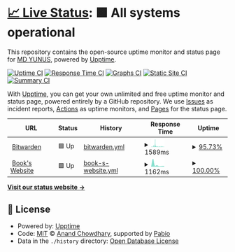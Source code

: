 # [📈 Live Status](https://uptime.yunus.eu.org): <!--live status--> **🟩 All systems operational**

This repository contains the open-source uptime monitor and status page for [MD YUNUS](https://yunuscloud.eu.org), powered by [Upptime](https://github.com/upptime/upptime).

[![Uptime CI](https://github.com/yunus25jmi1/uptime-yunusteam/workflows/Uptime%20CI/badge.svg)](https://github.com/yunus25jmi1/uptime-yunusteam/actions?query=workflow%3A%22Uptime+CI%22)
[![Response Time CI](https://github.com/yunus25jmi1/uptime-yunusteam/workflows/Response%20Time%20CI/badge.svg)](https://github.com/yunus25jmi1/uptime-yunusteam/actions?query=workflow%3A%22Response+Time+CI%22)
[![Graphs CI](https://github.com/yunus25jmi1/uptime-yunusteam/workflows/Graphs%20CI/badge.svg)](https://github.com/yunus25jmi1/uptime-yunusteam/actions?query=workflow%3A%22Graphs+CI%22)
[![Static Site CI](https://github.com/yunus25jmi1/uptime-yunusteam/workflows/Static%20Site%20CI/badge.svg)](https://github.com/yunus25jmi1/uptime-yunusteam/actions?query=workflow%3A%22Static+Site+CI%22)
[![Summary CI](https://github.com/yunus25jmi1/uptime-yunusteam/workflows/Summary%20CI/badge.svg)](https://github.com/yunus25jmi1/uptime-yunusteam/actions?query=workflow%3A%22Summary+CI%22)

With [Upptime](https://upptime.js.org), you can get your own unlimited and free uptime monitor and status page, powered entirely by a GitHub repository. We use [Issues](https://github.com/yunus25jmi1/uptime-yunusteam/issues) as incident reports, [Actions](https://github.com/yunus25jmi1/uptime-yunusteam/actions) as uptime monitors, and [Pages](https://uptime.yunus.eu.org) for the status page.

<!--start: status pages-->
<!-- This summary is generated by Upptime (https://github.com/upptime/upptime) -->
<!-- Do not edit this manually, your changes will be overwritten -->
<!-- prettier-ignore -->
| URL | Status | History | Response Time | Uptime |
| --- | ------ | ------- | ------------- | ------ |
| <img alt="" src="https://icons.duckduckgo.com/ip3/bitwarden.yunus.eu.org.ico" height="13"> [Bitwarden](https://bitwarden.yunus.eu.org) | 🟩 Up | [bitwarden.yml](https://github.com/yunus25jmi1/uptime-yunusteam/commits/HEAD/history/bitwarden.yml) | <details><summary><img alt="Response time graph" src="./graphs/bitwarden/response-time-week.png" height="20"> 1589ms</summary><br><a href="https://uptime.yunuscloud.eu.org/history/bitwarden"><img alt="Response time 2431" src="https://img.shields.io/endpoint?url=https%3A%2F%2Fraw.githubusercontent.com%2Fyunus25jmi1%2Fuptime-yunusteam%2FHEAD%2Fapi%2Fbitwarden%2Fresponse-time.json"></a><br><a href="https://uptime.yunuscloud.eu.org/history/bitwarden"><img alt="24-hour response time 933" src="https://img.shields.io/endpoint?url=https%3A%2F%2Fraw.githubusercontent.com%2Fyunus25jmi1%2Fuptime-yunusteam%2FHEAD%2Fapi%2Fbitwarden%2Fresponse-time-day.json"></a><br><a href="https://uptime.yunuscloud.eu.org/history/bitwarden"><img alt="7-day response time 1589" src="https://img.shields.io/endpoint?url=https%3A%2F%2Fraw.githubusercontent.com%2Fyunus25jmi1%2Fuptime-yunusteam%2FHEAD%2Fapi%2Fbitwarden%2Fresponse-time-week.json"></a><br><a href="https://uptime.yunuscloud.eu.org/history/bitwarden"><img alt="30-day response time 2431" src="https://img.shields.io/endpoint?url=https%3A%2F%2Fraw.githubusercontent.com%2Fyunus25jmi1%2Fuptime-yunusteam%2FHEAD%2Fapi%2Fbitwarden%2Fresponse-time-month.json"></a><br><a href="https://uptime.yunuscloud.eu.org/history/bitwarden"><img alt="1-year response time 2431" src="https://img.shields.io/endpoint?url=https%3A%2F%2Fraw.githubusercontent.com%2Fyunus25jmi1%2Fuptime-yunusteam%2FHEAD%2Fapi%2Fbitwarden%2Fresponse-time-year.json"></a></details> | <details><summary><a href="https://uptime.yunuscloud.eu.org/history/bitwarden">95.73%</a></summary><a href="https://uptime.yunuscloud.eu.org/history/bitwarden"><img alt="All-time uptime 95.03%" src="https://img.shields.io/endpoint?url=https%3A%2F%2Fraw.githubusercontent.com%2Fyunus25jmi1%2Fuptime-yunusteam%2FHEAD%2Fapi%2Fbitwarden%2Fuptime.json"></a><br><a href="https://uptime.yunuscloud.eu.org/history/bitwarden"><img alt="24-hour uptime 90.53%" src="https://img.shields.io/endpoint?url=https%3A%2F%2Fraw.githubusercontent.com%2Fyunus25jmi1%2Fuptime-yunusteam%2FHEAD%2Fapi%2Fbitwarden%2Fuptime-day.json"></a><br><a href="https://uptime.yunuscloud.eu.org/history/bitwarden"><img alt="7-day uptime 95.73%" src="https://img.shields.io/endpoint?url=https%3A%2F%2Fraw.githubusercontent.com%2Fyunus25jmi1%2Fuptime-yunusteam%2FHEAD%2Fapi%2Fbitwarden%2Fuptime-week.json"></a><br><a href="https://uptime.yunuscloud.eu.org/history/bitwarden"><img alt="30-day uptime 95.03%" src="https://img.shields.io/endpoint?url=https%3A%2F%2Fraw.githubusercontent.com%2Fyunus25jmi1%2Fuptime-yunusteam%2FHEAD%2Fapi%2Fbitwarden%2Fuptime-month.json"></a><br><a href="https://uptime.yunuscloud.eu.org/history/bitwarden"><img alt="1-year uptime 95.03%" src="https://img.shields.io/endpoint?url=https%3A%2F%2Fraw.githubusercontent.com%2Fyunus25jmi1%2Fuptime-yunusteam%2FHEAD%2Fapi%2Fbitwarden%2Fuptime-year.json"></a></details>
| <img alt="" src="https://icons.duckduckgo.com/ip3/book.yunusplays.eu.org.ico" height="13"> [Book's Website](https://book.yunusplays.eu.org) | 🟩 Up | [book-s-website.yml](https://github.com/yunus25jmi1/uptime-yunusteam/commits/HEAD/history/book-s-website.yml) | <details><summary><img alt="Response time graph" src="./graphs/book-s-website/response-time-week.png" height="20"> 1162ms</summary><br><a href="https://uptime.yunuscloud.eu.org/history/book-s-website"><img alt="Response time 818" src="https://img.shields.io/endpoint?url=https%3A%2F%2Fraw.githubusercontent.com%2Fyunus25jmi1%2Fuptime-yunusteam%2FHEAD%2Fapi%2Fbook-s-website%2Fresponse-time.json"></a><br><a href="https://uptime.yunuscloud.eu.org/history/book-s-website"><img alt="24-hour response time 424" src="https://img.shields.io/endpoint?url=https%3A%2F%2Fraw.githubusercontent.com%2Fyunus25jmi1%2Fuptime-yunusteam%2FHEAD%2Fapi%2Fbook-s-website%2Fresponse-time-day.json"></a><br><a href="https://uptime.yunuscloud.eu.org/history/book-s-website"><img alt="7-day response time 1162" src="https://img.shields.io/endpoint?url=https%3A%2F%2Fraw.githubusercontent.com%2Fyunus25jmi1%2Fuptime-yunusteam%2FHEAD%2Fapi%2Fbook-s-website%2Fresponse-time-week.json"></a><br><a href="https://uptime.yunuscloud.eu.org/history/book-s-website"><img alt="30-day response time 818" src="https://img.shields.io/endpoint?url=https%3A%2F%2Fraw.githubusercontent.com%2Fyunus25jmi1%2Fuptime-yunusteam%2FHEAD%2Fapi%2Fbook-s-website%2Fresponse-time-month.json"></a><br><a href="https://uptime.yunuscloud.eu.org/history/book-s-website"><img alt="1-year response time 818" src="https://img.shields.io/endpoint?url=https%3A%2F%2Fraw.githubusercontent.com%2Fyunus25jmi1%2Fuptime-yunusteam%2FHEAD%2Fapi%2Fbook-s-website%2Fresponse-time-year.json"></a></details> | <details><summary><a href="https://uptime.yunuscloud.eu.org/history/book-s-website">100.00%</a></summary><a href="https://uptime.yunuscloud.eu.org/history/book-s-website"><img alt="All-time uptime 100.00%" src="https://img.shields.io/endpoint?url=https%3A%2F%2Fraw.githubusercontent.com%2Fyunus25jmi1%2Fuptime-yunusteam%2FHEAD%2Fapi%2Fbook-s-website%2Fuptime.json"></a><br><a href="https://uptime.yunuscloud.eu.org/history/book-s-website"><img alt="24-hour uptime 100.00%" src="https://img.shields.io/endpoint?url=https%3A%2F%2Fraw.githubusercontent.com%2Fyunus25jmi1%2Fuptime-yunusteam%2FHEAD%2Fapi%2Fbook-s-website%2Fuptime-day.json"></a><br><a href="https://uptime.yunuscloud.eu.org/history/book-s-website"><img alt="7-day uptime 100.00%" src="https://img.shields.io/endpoint?url=https%3A%2F%2Fraw.githubusercontent.com%2Fyunus25jmi1%2Fuptime-yunusteam%2FHEAD%2Fapi%2Fbook-s-website%2Fuptime-week.json"></a><br><a href="https://uptime.yunuscloud.eu.org/history/book-s-website"><img alt="30-day uptime 100.00%" src="https://img.shields.io/endpoint?url=https%3A%2F%2Fraw.githubusercontent.com%2Fyunus25jmi1%2Fuptime-yunusteam%2FHEAD%2Fapi%2Fbook-s-website%2Fuptime-month.json"></a><br><a href="https://uptime.yunuscloud.eu.org/history/book-s-website"><img alt="1-year uptime 100.00%" src="https://img.shields.io/endpoint?url=https%3A%2F%2Fraw.githubusercontent.com%2Fyunus25jmi1%2Fuptime-yunusteam%2FHEAD%2Fapi%2Fbook-s-website%2Fuptime-year.json"></a></details>

<!--end: status pages-->

[**Visit our status website →**](https://uptime.yunus.eu.org)

## 📄 License

- Powered by: [Upptime](https://github.com/upptime/upptime)
- Code: [MIT](./LICENSE) © [Anand Chowdhary](https://anandchowdhary.com), supported by [Pabio](https://pabio.com)
- Data in the `./history` directory: [Open Database License](https://opendatacommons.org/licenses/odbl/1-0/)
